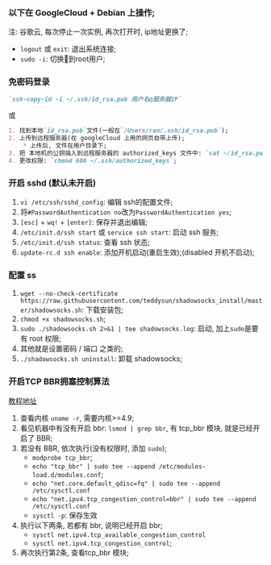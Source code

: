 ### 以下在 GoogleCloud + Debian 上操作;

注: 谷歌云, 每次停止一次实例, 再次打开时, ip地址更换了;

* `logout` 或 `exit`: 退出系统连接;
* `sudo -i`: 切换到root用户;


### 免密码登录
```md
`ssh-copy-id -i ~/.ssh/id_rsa.pub 用户名@服务器IP`
```
或
```md
1. 找到本地`id_rsa.pub`文件(一般在`/Users/ran/.ssh/id_rsa.pub`);
2. 上传到远程服务器(在 googleCloud 上用的网页自带上传);
    * 上传后, 文件在用户目录下;
3. 把 本地机的公钥插入到远程服务器的 authorized_keys 文件中: `cat ~/id_rsa.pub >> ~/.ssh/authorized_keys`;
4. 更改权限: `chmod 600 ~/.ssh/authorized_keys`;
```



### 开启 sshd (默认未开启)
1. `vi /etc/ssh/sshd_config`: 编辑 ssh的配置文件;
2. 将`#PasswordAuthentication no`改为`PasswordAuthentication yes`;
3. `[esc]` + `wq!` + `[enter]`: 保存并退出编辑;
4. `/etc/init.d/ssh start` 或 `service ssh start`: 启动 ssh 服务;
5. `/etc/init.d/ssh status`: 查看 ssh 状态;
6. `update-rc.d ssh enable`: 添加开机启动(重启生效);(disabled 开机不启动);


### 配置 ss
1. `wget --no-check-certificate https://raw.githubusercontent.com/teddysun/shadowsocks_install/master/shadowsocks.sh`: 下载安装包;
2. `chmod +x shadowsocks.sh`;
3. `sudo ./shadowsocks.sh 2>&1 | tee shadowsocks.log`: 启动, 加上`sudo`是要有 root 权限;
4. 其他就是设置密码 / 端口 之类的;
5. `./shadowsocks.sh uninstall`: 卸载 shadowsocks;


### 开启TCP BBR拥塞控制算法
[教程地址](https://github.com/iMeiji/shadowsocks_install/wiki/开启TCP-BBR拥塞控制算法)

1. 查看内核 `uname -r`, 需要内核>=4.9;
2. 看见机器中有没有开启 bbr: `lsmod | grep bbr`, 有 tcp_bbr 模块, 就是已经开启了 BBR;
3. 若没有 BBR, 依次执行(没有权限时, 添加 `sudo`);
    * `modprobe tcp_bbr`;
    * `echo "tcp_bbr" | sudo tee --append /etc/modules-load.d/modules.conf`;
    * `echo "net.core.default_qdisc=fq" | sudo tee --append /etc/sysctl.conf`
    * `echo "net.ipv4.tcp_congestion_control=bbr" | sudo tee --append /etc/sysctl.conf`  
    * `sysctl -p`: 保存生效
4. 执行以下两条, 若都有 bbr, 说明已经开启 bbr;
    * `sysctl net.ipv4.tcp_available_congestion_control`
    * `sysctl net.ipv4.tcp_congestion_control`;
5. 再次执行第2条, 查看tcp_bbr 模块;
